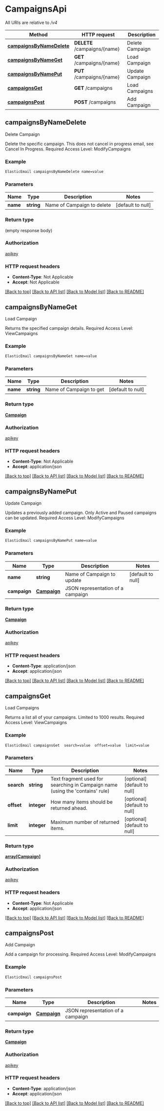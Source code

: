 # CampaignsApi

All URIs are relative to */v4*

Method | HTTP request | Description
------------- | ------------- | -------------
[**campaignsByNameDelete**](CampaignsApi.md#campaignsByNameDelete) | **DELETE** /campaigns/{name} | Delete Campaign
[**campaignsByNameGet**](CampaignsApi.md#campaignsByNameGet) | **GET** /campaigns/{name} | Load Campaign
[**campaignsByNamePut**](CampaignsApi.md#campaignsByNamePut) | **PUT** /campaigns/{name} | Update Campaign
[**campaignsGet**](CampaignsApi.md#campaignsGet) | **GET** /campaigns | Load Campaigns
[**campaignsPost**](CampaignsApi.md#campaignsPost) | **POST** /campaigns | Add Campaign



## campaignsByNameDelete

Delete Campaign

Delete the specific campaign.  This does not cancel in progress email, see Cancel In Progress. Required Access Level: ModifyCampaigns

### Example

```bash
ElasticEmail campaignsByNameDelete name=value
```

### Parameters


Name | Type | Description  | Notes
------------- | ------------- | ------------- | -------------
 **name** | **string** | Name of Campaign to delete | [default to null]

### Return type

(empty response body)

### Authorization

[apikey](../README.md#apikey)

### HTTP request headers

- **Content-Type**: Not Applicable
- **Accept**: Not Applicable

[[Back to top]](#) [[Back to API list]](../README.md#documentation-for-api-endpoints) [[Back to Model list]](../README.md#documentation-for-models) [[Back to README]](../README.md)


## campaignsByNameGet

Load Campaign

Returns the specified campaign details. Required Access Level: ViewCampaigns

### Example

```bash
ElasticEmail campaignsByNameGet name=value
```

### Parameters


Name | Type | Description  | Notes
------------- | ------------- | ------------- | -------------
 **name** | **string** | Name of Campaign to get | [default to null]

### Return type

[**Campaign**](Campaign.md)

### Authorization

[apikey](../README.md#apikey)

### HTTP request headers

- **Content-Type**: Not Applicable
- **Accept**: application/json

[[Back to top]](#) [[Back to API list]](../README.md#documentation-for-api-endpoints) [[Back to Model list]](../README.md#documentation-for-models) [[Back to README]](../README.md)


## campaignsByNamePut

Update Campaign

Updates a previously added campaign.  Only Active and Paused campaigns can be updated. Required Access Level: ModifyCampaigns

### Example

```bash
ElasticEmail campaignsByNamePut name=value
```

### Parameters


Name | Type | Description  | Notes
------------- | ------------- | ------------- | -------------
 **name** | **string** | Name of Campaign to update | [default to null]
 **campaign** | [**Campaign**](Campaign.md) | JSON representation of a campaign |

### Return type

[**Campaign**](Campaign.md)

### Authorization

[apikey](../README.md#apikey)

### HTTP request headers

- **Content-Type**: application/json
- **Accept**: application/json

[[Back to top]](#) [[Back to API list]](../README.md#documentation-for-api-endpoints) [[Back to Model list]](../README.md#documentation-for-models) [[Back to README]](../README.md)


## campaignsGet

Load Campaigns

Returns a list all of your campaigns. Limited to 1000 results. Required Access Level: ViewCampaigns

### Example

```bash
ElasticEmail campaignsGet  search=value  offset=value  limit=value
```

### Parameters


Name | Type | Description  | Notes
------------- | ------------- | ------------- | -------------
 **search** | **string** | Text fragment used for searching in Campaign name (using the 'contains' rule) | [optional] [default to null]
 **offset** | **integer** | How many items should be returned ahead. | [optional] [default to null]
 **limit** | **integer** | Maximum number of returned items. | [optional] [default to null]

### Return type

[**array[Campaign]**](Campaign.md)

### Authorization

[apikey](../README.md#apikey)

### HTTP request headers

- **Content-Type**: Not Applicable
- **Accept**: application/json

[[Back to top]](#) [[Back to API list]](../README.md#documentation-for-api-endpoints) [[Back to Model list]](../README.md#documentation-for-models) [[Back to README]](../README.md)


## campaignsPost

Add Campaign

Add a campaign for processing. Required Access Level: ModifyCampaigns

### Example

```bash
ElasticEmail campaignsPost
```

### Parameters


Name | Type | Description  | Notes
------------- | ------------- | ------------- | -------------
 **campaign** | [**Campaign**](Campaign.md) | JSON representation of a campaign |

### Return type

[**Campaign**](Campaign.md)

### Authorization

[apikey](../README.md#apikey)

### HTTP request headers

- **Content-Type**: application/json
- **Accept**: application/json

[[Back to top]](#) [[Back to API list]](../README.md#documentation-for-api-endpoints) [[Back to Model list]](../README.md#documentation-for-models) [[Back to README]](../README.md)

